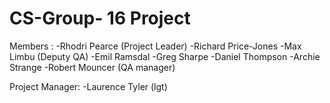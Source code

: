 # CS-Group- 16 Project

Members : -Rhodri Pearce (Project Leader)
          -Richard Price-Jones
          -Max Limbu (Deputy QA)
          -Emil Ramsdal
          -Greg Sharpe
          -Daniel Thompson
          -Archie Strange
          -Robert Mouncer (QA manager)
          
          
Project Manager:  -Laurence Tyler (lgt)
